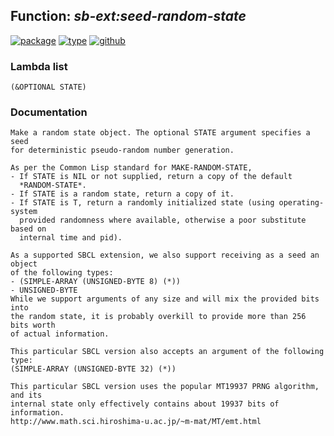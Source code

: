 ## Function: ***sb-ext:seed-random-state***
[![package](https://img.shields.io/badge/Package-SB--EXT-5f9ea0.svg?style=social&colorA=999999)](../) [![type](https://img.shields.io/badge/Type-Function-5f9ea0.svg?style=social&colorA=999999)](../#function) [![github](https://img.shields.io/badge/GitHub-View_the_source-5f9ea0.svg?style=social&colorA=999999&logo=github)](https://github.com/sbcl/sbcl/blob/master/src/code/target-random.lisp/) 
### Lambda list
```
(&OPTIONAL STATE)
```
### Documentation
```
Make a random state object. The optional STATE argument specifies a seed
for deterministic pseudo-random number generation.

As per the Common Lisp standard for MAKE-RANDOM-STATE,
- If STATE is NIL or not supplied, return a copy of the default
  *RANDOM-STATE*.
- If STATE is a random state, return a copy of it.
- If STATE is T, return a randomly initialized state (using operating-system
  provided randomness where available, otherwise a poor substitute based on
  internal time and pid).

As a supported SBCL extension, we also support receiving as a seed an object
of the following types:
- (SIMPLE-ARRAY (UNSIGNED-BYTE 8) (*))
- UNSIGNED-BYTE
While we support arguments of any size and will mix the provided bits into
the random state, it is probably overkill to provide more than 256 bits worth
of actual information.

This particular SBCL version also accepts an argument of the following type:
(SIMPLE-ARRAY (UNSIGNED-BYTE 32) (*))

This particular SBCL version uses the popular MT19937 PRNG algorithm, and its
internal state only effectively contains about 19937 bits of information.
http://www.math.sci.hiroshima-u.ac.jp/~m-mat/MT/emt.html

```
